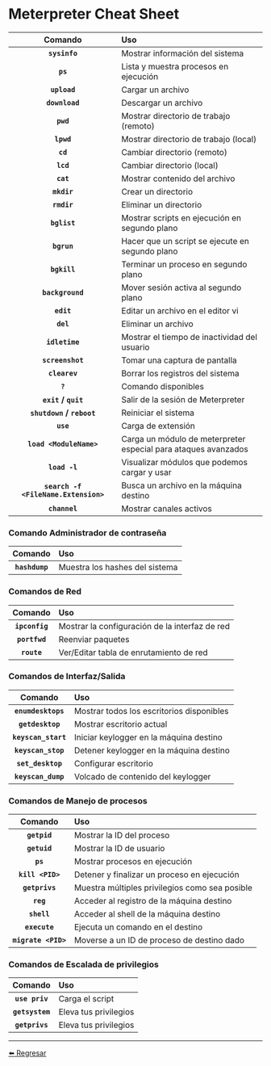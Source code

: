 # Meterpreter Cheat Sheet

| Comando| Uso                    |
| :-------------: | :------------------------------ |
| **`sysinfo`**      | Mostrar información del sistema       |
| **`ps`**      | Lista y muestra procesos en ejecución       |
| **`upload`**      | Cargar un archivo       |
| **`download`**      | Descargar un archivo       |
| **`pwd`**      | Mostrar directorio de trabajo (remoto)       |
| **`lpwd`**      | Mostrar directorio de trabajo (local)       |
| **`cd`**      | Cambiar directorio (remoto)       |
| **`lcd`**      | Cambiar directorio (local)       |
| **`cat`**      | Mostrar contenido del archivo       |
| **`mkdir`**      | Crear un directorio       |
| **`rmdir`**      | Eliminar un directorio       |
| **`bglist`**      | Mostrar scripts en ejecución en segundo plano       |
| **`bgrun`**      | Hacer que un script se ejecute en segundo plano       |
| **`bgkill`**      | Terminar un proceso en segundo plano       |
| **`background`**      | Mover sesión activa al segundo plano       |
| **`edit`**      | Editar un archivo en el editor vi       |
| **`del`**      | Eliminar un archivo       |
| **`idletime`**      | Mostrar el tiempo de inactividad del usuario       |
| **`screenshot`**      | Tomar una captura de pantalla       |
| **`clearev`**      | Borrar los registros del sistema       |
| **`?`**      | Comando disponibles       |
| **`exit` / `quit`**      | Salir de la sesión de Meterpreter       |
| **`shutdown` / `reboot`**      | Reiniciar el sistema       |
| **`use`**      | Carga de extensión       |
| **`load <ModuleName>`**      | Carga un módulo de meterpreter especial para ataques avanzados        |
| **`load -l`**      | Visualizar módulos que podemos cargar y usar        |
| **`search -f <FileName.Extension>`**      | Busca un archivo en la máquina destino       |
| **`channel`**      | Mostrar canales activos       |

### Comando Administrador de contraseña

| Comando| Uso                    |
| :-------------: | :------------------------------ |
| **`hashdump`**      | Muestra los hashes del sistema       |

### Comandos de Red

| Comando| Uso                    |
| :-------------: | :------------------------------ |
| **`ipconfig`**      | Mostrar la configuración de la interfaz de red       |
| **`portfwd`**      | Reenviar paquetes       |
| **`route`**      | Ver/Editar tabla de enrutamiento de red       |

### Comandos de Interfaz/Salida

| Comando| Uso                    |
| :-------------: | :------------------------------ |
| **`enumdesktops`**      | Mostrar todos los escritorios disponibles       |
| **`getdesktop`**      | Mostrar escritorio actual       |
| **`keyscan_start`**      | Iniciar keylogger en la máquina destino       |
| **`keyscan_stop`**      | Detener keylogger en la máquina destino       |
| **`set_desktop`**      | Configurar escritorio       |
| **`keyscan_dump`**      | Volcado de contenido del keylogger       |

### Comandos de Manejo de procesos

| Comando| Uso                    |
| :-------------: | :------------------------------ |
| **`getpid`**      | Mostrar la ID del proceso       |
| **`getuid`**      | Mostrar la ID de usuario       |
| **`ps`**      | Mostrar procesos en ejecución       |
| **`kill <PID>`**      | Detener y finalizar un proceso en ejecución       |
| **`getprivs`**      | Muestra múltiples privilegios como sea posible       |
| **`reg`**      | Acceder al registro de la máquina destino       |
| **`shell`**      | Acceder al shell de la máquina destino       |
| **`execute`**      | Ejecuta un comando en el destino       |
| **`migrate <PID>`**      | Moverse a un ID de proceso de destino dado       |

### Comandos de Escalada de privilegios

| Comando| Uso                    |
| :-------------: | :------------------------------ |
| **`use priv`**      | Carga el script       |
| **`getsystem`**      | Eleva tus privilegios       |
| **`getprivs`**      | Eleva tus privilegios       |

---

[:arrow_left: Regresar](https://github.com/m4lal0/cheatsheets)